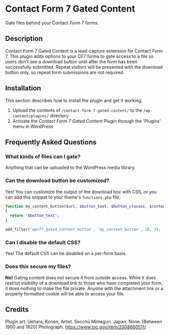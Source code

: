 # Contact Form 7 Gated Content

Gate files behind your Contact Form 7 forms.

## Description

Contact Form 7 Gated Content is a lead-capture extension for Contact Form 7. This plugin adds options to your CF7 forms to gate access to a file so users don\'t see a download button until after the form has been successfully submitted. Repeat visitors will be presented with the download button only, so repeat form submissions are not required.

## Installation

This section describes how to install the plugin and get it working.

1. Upload the contents of `/contact-form-7-gated-content/` to the `/wp-content/plugins/` directory
2. Activate the *Contact Form 7 Gated Content* Plugin through the \'Plugins\' menu in WordPress

## Frequently Asked Questions

### What kinds of files can I gate?

Anything that can be uploaded to the WordPress media library.

### Can the download button be customized?

Yes! You can customize the output of the download box with CSS, or you can add this snippet to your theme\'s `functions.php` file:

```php
function my_content_button($url, $button_text, $button_classes, $content)
{
  return "$button_text";
}

add_filter('wpcf7_gated_content_button', 'my_content_button', 10, 3);
```

### Can I disable the default CSS?

Yes! The default CSS can be disabled on a per-form basis.

### Does this secure my files?

**No!** Gating content does not secure it from outside access. While it does restrict visibility of a download link to those who have completed your form, it does nothing to make the file private. Anyone with the attachment link or a properly formatted cookie will be able to access your file.


## Credits

Plugin art: Uehara, Konen, Artist. Secchū Mimeguri. Japan, None. [Between 1900 and 1920] Photograph. https://www.loc.gov/item/2008660511/.
